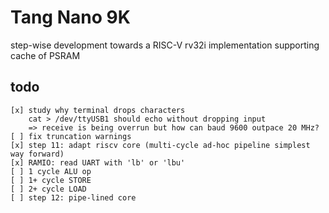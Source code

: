 # Tang Nano 9K

step-wise development towards a RISC-V rv32i implementation supporting cache of PSRAM

## todo
```
[x] study why terminal drops characters
    cat > /dev/ttyUSB1 should echo without dropping input
    => receive is being overrun but how can baud 9600 outpace 20 MHz?
[ ] fix truncation warnings
[x] step 11: adapt riscv core (multi-cycle ad-hoc pipeline simplest way forward)
[x] RAMIO: read UART with 'lb' or 'lbu'
[ ] 1 cycle ALU op
[ ] 1+ cycle STORE
[ ] 2+ cycle LOAD
[ ] step 12: pipe-lined core
```